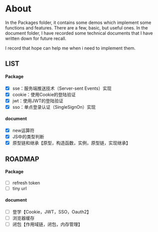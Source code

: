 # About
In the Packages folder, it contains some demos which implement some functions and features. There are a few, basic, but useful ones.
In the document folder, I have recorded some technical documents that I have written down for future recall.

I record that hope can help me when i need to implement them.

## LIST
#### Package
- [x] sse：服务端推送技术（Server-sent Events）实现
- [x] cookie：使用Cookie的登陆验证
- [x] jwt：使用JWT的登陆验证
- [x] sso：单点登录认证（SingleSignOn）实现

#### document
- [x] new运算符
- [x] JS中的类型判断
- [x] 原型链和继承【原型，构造函数，实例，原型链，实现继承】

## ROADMAP
#### Package
- [ ] refresh token
- [ ] tiny url

#### document
- [ ] 登学【Cookie，JWT，SSO，Oauth2】
- [ ] 浏览器缓存
- [ ] 闭包【作用域链，闭包，内存管理】